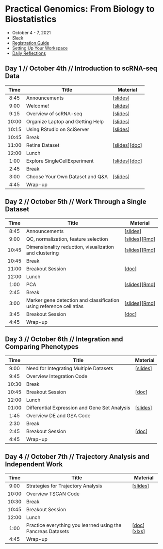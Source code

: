# Practical Genomics: From Biology to Biostatistics

- October 4 - 7, 2021
- [Slack](https://practicalgenomics.slack.com)
- [Registration Guide](https://docs.google.com/document/d/1FNjaqhGlaZEsiU5ihYCl5FMCtdh6ezqS)
- [Setting Up Your Workspace](https://drive.google.com/file/d/1KrCYaS4lHT7tLh67-ZnkRyKrE-0hzG4s)
- [Daily Reflections](https://forms.gle/vvfXabTkbWU9bzz86)

## Day 1 // October 4th // Introduction to scRNA-seq Data

| Time  | Title                            | Material                                                                                        |
|:-----:|----------------------------------|-------------------------------------------------------------------------------------------------|
|  8:45 | Announcements                    | [[slides](https://docs.google.com/presentation/d/1OGgrIR2V3g8DUEbaRUmGT_peJ6OL7WUih2OMtpK3C6w)] |
|  9:00 | Welcome!                         | [[slides](https://docs.google.com/presentation/d/13aQUFrJQTR0wjzK6uVEvAbA4ahvW6F3Vihs7f-QjU14)] |
|  9:15 | Overview of scRNA-seq            | [[slides](https://docs.google.com/presentation/d/1u801fexIsPwg9xYCV3XAVCJBAVwu76K7_4gj68xZ9BM)] |
| 10:00 | Organize Laptop and Getting Help | [[slides](https://docs.google.com/presentation/d/1YMUItm-aeOrTrVPlD_Cml7kB_qT4KzjRHRZVcX9sBHs)] |
| 10:15 | Using RStudio on SciServer       | [[slides](https://docs.google.com/presentation/d/1h4pT3RNyjDM97sMB8SMH_0U_ohyGJkR3ynnLKSb99T4)] |
| 10:45 | Break                            |                                                                                                 |
| 11:00 | Retina Dataset                   | [[slides](https://docs.google.com/presentation/d/1Qby_tVqTcZPcfgLpJFF3bjY5HsNXWG72hg91ol8gbls)][[doc](https://docs.google.com/document/d/1MBu3iU0KjNWcwvlylHpkzjeMT1TxFGjJsi8PX33b-b0)] |
| 12:00 | Lunch                            |                                                                                                 |
|  1:00 | Explore SingleCellExperiment     | [[slides](https://docs.google.com/presentation/d/1_VTefBxxmqXEKpNKM4jQHbCEqFa6YS3YMwY6-MN-NeI)][[doc](https://docs.google.com/document/d/1NtYdcOoN_7nH6hKJ9BUvNG_azqBUHPwqHRQZ0X7Zz60)] |
|  2:45 | Break                            |                                                                                                 |
|  3:00 | Choose Your Own Dataset and Q&A  | [[slides](https://docs.google.com/presentation/d/1pRobn8SHCTwIC-gFijrDtoJ3EhCYFPgqM6fHUgG4kI8)] |
|  4:45 | Wrap-up                          |                                                                                                 |

## Day 2 // October 5th // Work Through a Single Dataset

| Time  | Title                                                               | Material                                                                                        |
|:-----:|---------------------------------------------------------------------|-------------------------------------------------------------------------------------------------|
|  8:45 | Announcements                                                       | [[slides](https://docs.google.com/presentation/d/11orT5ZPTHm07fCY7JkOTuLnDgRKLqlEFV7pyG_D5sG8)] |
|  9:00 | QC, normalization, feature selection                                | [[slides](https://docs.google.com/presentation/d/14cQo6h9dp0QKXFHrp-CYgaNO1s4-t0AKnJqqqDrnh3c)][[Rmd](https://github.com/PracticalGenomics/pg2021/blob/master/day2/workshop_day2_morning.Rmd)] |
| 10:45 | Dimensionality reduction, visualization and clustering              | [[slides](https://docs.google.com/presentation/d/1Vh3fcE0DrhRJjVIT8wLGUtK9_zu1w2lzN0sCHPzX6l0)]][Rmd](https://github.com/PracticalGenomics/pg2021/blob/master/day2/workshop_day2_morning2.Rmd)] |
| 10:45 | Break                                                               |                                                                                                 |
| 11:00 | Breakout Session                                                    | [[doc](https://docs.google.com/document/d/10hN3Cv_DStriI45xoComu7BgVtwK37jAxm1jtsPdc8w)]        |
| 12:00 | Lunch                                                               |                                                                                                 |
|  1:00 | PCA                                                                 | [[slides](https://docs.google.com/presentation/d/1pGytUDi73fRE72DvE4qXU3WrMLgtvrQg)][[Rmd](https://github.com/PracticalGenomics/pg2021/blob/master/day2/cereal.rmd)]            |
|  2:45 | Break                                                               |                                                                                                 |
|  3:00 | Marker gene detection and classification using reference cell atlas | [[slides](https://docs.google.com/presentation/d/18kG6Ei0LZ7JHkgzaX2Uiq6Tn-dhtI1Z48yPPPcam6YI)][[Rmd](https://github.com/PracticalGenomics/pg2021/blob/master/day2/workshop_day2_afternoon.Rmd)] |
|  3:45 | Breakout Session                                                    | [[doc](https://docs.google.com/document/d/12al2Io812YNuMV1KlVH9muU9ARtOvWhGlkjHdzwHuuw)] |
|  4:45 | Wrap-up                                                             |                                                                                                 |

## Day 3 // October 6th // Integration and Comparing Phenotypes

| Time  | Title                                                               | Material                                                                                        |
|:-----:|---------------------------------------------------------------------|-------------------------------------------------------------------------------------------------|
|  9:00 | Need for Integrating Multiple Datasets                       | [[slides](https://docs.google.com/presentation/d/1huBkMUHDtrO8e789F7psMJlj5FnIXQ2aDssGRuWiOQo/edit?usp=sharing)] |
|  9:45 | Overview Integration Code                       |  |
| 10:30| Break     | |
| 10:45 | Breakout Session    |  [[doc](https://docs.google.com/document/d/1hS7iNK_bsKdqoDP_2t1woOTlKnUdIAmFVlOhSXFiAQI/edit)]    |
| 12:00 | Lunch                                                               |                                                                                                 |
| 01:00 | Differential Expression and Gene Set Analysis | [[slides](https://docs.google.com/presentation/d/1YF57SuKwYXou_MygbcaEdYIUMQqC2iyq4CTVJhbqpeg/edit?usp=sharing)]            |
|  1:45 | Overview DE and GSA Code                                                               |                                                            |
|  2:30 | Break | |
|  2:45 | Breakout Session                                                 | [[doc](https://docs.google.com/document/d/1E22vd-9CBzDHjZb2koIPIQkk_QgtEQju5sdq4kAhTN8/edit)]  |
|  4:45 | Wrap-up                                                             |  |
## Day 4 // October 7th // Trajectory Analysis and Independent Work

| Time  | Title                                                               | Material                                                                                        |
|:-----:|---------------------------------------------------------------------|-------------------------------------------------------------------------------------------------|
|  9:00 | Strategies for Trajectory Analysis                                  | [[slides](https://docs.google.com/presentation/d/10SRNr1mvxGbE1Y3wt4fQFvLcw34O6lXp7TzIqSYLCyc)] |
| 10:00 | Overview TSCAN Code                                                 |                                                                                                 |
| 10:30 | Break                                                               |                                                                                                 |
| 10:45 | Breakout Session                                                    |                                                                                                 |
| 12:00 | Lunch                                                               |                                                                                                 |
|  1:00 | Practice everything you learned using the Pancreas Datasets         | [[doc](https://docs.google.com/document/u/0/d/1d_SR5GSST4TDvGKoC2Y8jsDPBG89J-EsxeIfOaQ1a-k/edit)][[xlxs](https://docs.google.com/spreadsheets/d/1AWi5El_iTW-2s4Ti_kpLWppkqU1dEO2x/edit#gid=328281733)] |
|  4:45 | Wrap-up                                                             |                                                                                                 |
